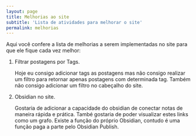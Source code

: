 ```yaml
---
layout: page
title: Melhorias ao site
subtitle: 'Lista de atividades para melhorar o site'
permalink: melhorias
---
```


Aqui você confere a lista de melhorias a serem implementadas no site para que ele fique cada vez melhor: 

1. Filtrar postagens por Tags.

    Hoje eu consigo adicionar tags as postagens mas não consigo realizar um filtro para retornar apenas postagens com determinada tag. Também não consigo adicionar um filtro no cabeçalho do site. 

3. Obsidian no site.

   Gostaria de adicionar a capacidade do obsidian de conectar notas de maneira rápida e prática. També gostaria de poder visualizar estes links como um grafo. Existe a função do próprio Obsidian, contudo é uma função paga a parte pelo Obsidian Publish. 

